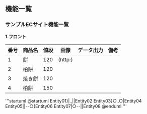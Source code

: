 ## 機能一覧
### サンプルECサイト機能一覧
**1.フロント**

|番号|商品名|値段|画像|データ出力|備考|
|:---|:---|:---|:---:|:---:|:---|
|1|餅|120|(http:)|||
|2|柏餅|120||||
|3|焼き餅|120||||
|4|柏餅|150||||

'''startuml
@startuml
Entity01}|..||Entity02
Entity03}○..○|Entity04
Entity05||--○{Entity06
Entity07|○--||Entity08
@enduml
'''
